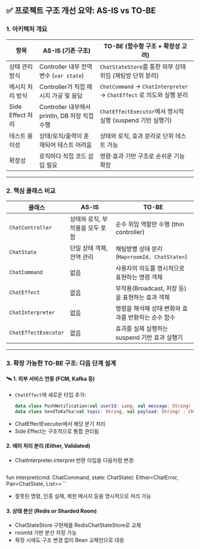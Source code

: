 ## ✅ 프로젝트 구조 개선 요약: AS-IS vs TO-BE

### 1. 아키텍처 개요

| 항목 | AS-IS (기존 구조) | TO-BE (함수형 구조 + 확장성 고려) |
|------|-------------------|-----------------------------------|
| 상태 관리 방식 | Controller 내부 전역 변수 (`var state`) | `ChatStateStore`를 통한 외부 상태 위임 (채팅방 단위 분리) |
| 메시지 처리 방식 | Controller가 직접 메시지 가공 및 응답 | `ChatCommand` → `ChatInterpreter` → `ChatEffect` 로 의도와 실행 분리 |
| Side Effect 처리 | Controller 내부에서 println, DB 저장 직접 수행 | `ChatEffectExecutor`에서 명시적 실행 (suspend 기반 실행기) |
| 테스트 용이성 | 상태/로직/출력이 혼재되어 테스트 어려움 | 상태와 로직, 효과 분리로 단위 테스트 가능 |
| 확장성 | 로직마다 직접 코드 삽입 필요 | 명령·효과 기반 구조로 손쉬운 기능 확장 |

---

### 2. 핵심 클래스 비교

| 클래스 | AS-IS | TO-BE |
|--------|--------|--------|
| `ChatController` | 상태와 로직, 부작용을 모두 포함 | 순수 위임 역할만 수행 (thin controller) |
| `ChatState` | 단일 상태 객체, 전역 관리 | 채팅방별 상태 분리 (`Map<roomId, ChatState>`) |
| `ChatCommand` | 없음 | 사용자의 의도를 명시적으로 표현하는 명령 객체 |
| `ChatEffect` | 없음 | 부작용(Broadcast, 저장 등)을 표현하는 효과 객체 |
| `ChatInterpreter` | 없음 | 명령을 해석해 상태 변화와 효과를 반환하는 순수 함수 |
| `ChatEffectExecutor` | 없음 | 효과를 실제 실행하는 suspend 기반 효과 실행기 |

---

### 3. 확장 가능한 TO-BE 구조: 다음 단계 설계

#### 🛰️ 1. 외부 서비스 연동 (FCM, Kafka 등)
- `ChatEffect`에 새로운 타입 추가:
  ```kotlin
  data class PushNotification(val userId: Long, val message: String) : ChatEffect
  data class SendToKafka(val topic: String, val payload: String) : ChatEffect```
- ChatEffectExecutor에서 해당 분기 처리
- Side Effect는 구조적으로 통합 관리됨

#### 2. 에러 처리 분리 (Either, Validated)
- ChatInterpreter.interpret 반환 타입을 다음처럼 변경:
  ```kotlin
 fun interpret(cmd: ChatCommand, state: ChatState): Either<ChatError, Pair<ChatState, List<ChatEffect>>>```
- 잘못된 명령, 인증 실패, 제한 메시지 등을 명시적으로 처리 가능

#### 3. 상태 분산 (Redis or Sharded Room)
- ChatStateStore 구현체를 RedisChatStateStore로 교체
- roomId 기반 분산 저장 가능
- 확장 시에도 구조 변경 없이 Bean 교체만으로 대응

